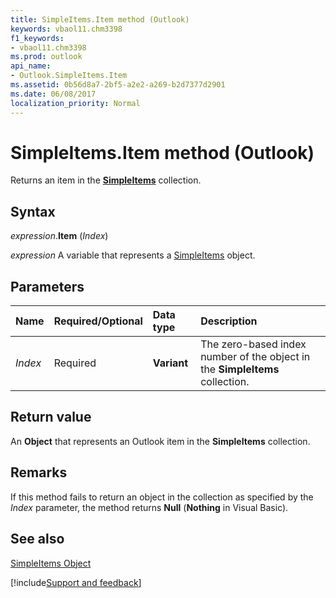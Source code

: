 ```yaml
---
title: SimpleItems.Item method (Outlook)
keywords: vbaol11.chm3398
f1_keywords:
- vbaol11.chm3398
ms.prod: outlook
api_name:
- Outlook.SimpleItems.Item
ms.assetid: 0b56d8a7-2bf5-a2e2-a269-b2d7377d2901
ms.date: 06/08/2017
localization_priority: Normal
---
```



# SimpleItems.Item method (Outlook)

Returns an item in the  **[SimpleItems](Outlook.SimpleItems.md)** collection.


## Syntax

_expression_.**Item** (_Index_)

_expression_ A variable that represents a [SimpleItems](Outlook.SimpleItems.md) object.


## Parameters



|Name|Required/Optional|Data type|Description|
|:-----|:-----|:-----|:-----|
| _Index_|Required| **Variant**|The zero-based index number of the object in the  **SimpleItems** collection.|

## Return value

An **Object** that represents an Outlook item in the **SimpleItems** collection.


## Remarks

If this method fails to return an object in the collection as specified by the  _Index_ parameter, the method returns **Null** (**Nothing** in Visual Basic).


## See also


[SimpleItems Object](Outlook.SimpleItems.md)

[!include[Support and feedback](~/includes/feedback-boilerplate.md)]